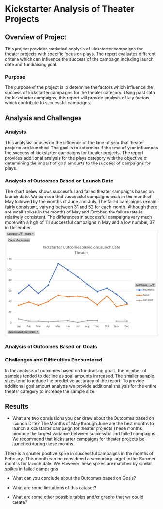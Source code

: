 # Kickstarter Analysis of Theater Projects

## Overview of Project
  This project provides statistical analysis of kickstarter campaigns for theater projects with specific focus on plays.  The report evaluates different criteria which can influence the success of the campaign including launch date and fundraising goal. 

### Purpose
The purpose of the project is to determine the factors which influence the success of kickstarter campaigns for the theater category.  Using past data for kickstarter campaigns, this report will provide analysis of key factors which contribute to successful campaigns.

## Analysis and Challenges  
### Analysis
This analysis focuses on the influence of the time of year that theater projects are launched.  The goal is to determine if the time of year influences the success of kickstarter campaigns for theater projects.  The report provides additional analysis for the plays category with the objective of determining the impact of goal amounts to the success of campaigns for plays.

### Analysis of Outcomes Based on Launch Date
The chart below shows successful and failed theater campaigns based on launch date.  We can see that successful campaigns peak in the month of May followed by the months of June and July.  The failed campaigns remain fairly consistant, varying between 31 and 52 for each month.  Although there are small spikes in the months of May and October, the failure rate is relatively consistent.  The differences in successful campaigns vary much more with a high of 111 successful campaigns in May and a low number, 37 in December.
![image_name](https://github.com/jbates2549/Kickstarter-Analysis/blob/master/Theater_Outcomes-vsLaunch.png)


### Analysis of Outcomes Based on Goals


### Challenges and Difficulties Encountered

In the analysis of outcomes based on fundraising goals, the number of samples tended to decline as goal amounts increased.  The smaller sample sizes tend to reduce the predictive accuracy of the report.  To provide additional goal amount analysis we provide additional analysis for the entire theater category to increase the sample size.

## Results

- What are two conclusions you can draw about the Outcomes based on Launch Date?
The Months of May through June are the best months to launch a kickstarter campaign for theater projects  These months produce the largest variance between successful and failed campaigns.  We recommend that kickstarter campaigns for theater projects be launched during these months.

There is a smaller positive spike in successful campaigns in the months of February.  This month can be considered a secondary target to the Summer months for launch date.  We However these spikes are matched by similar spikes in failed campaigns 



- What can you conclude about the Outcomes based on Goals?

- What are some limitations of this dataset?

- What are some other possible tables and/or graphs that we could create?
